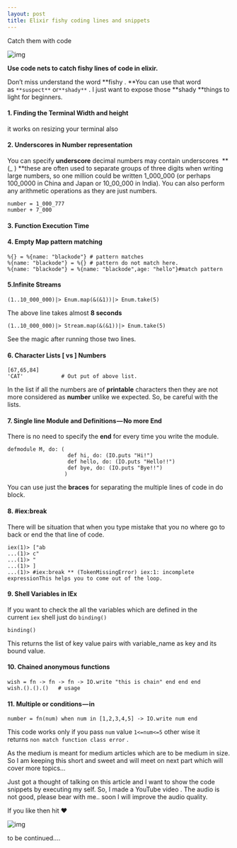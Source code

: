 ```yaml
---
layout: post
title: Elixir fishy coding lines and snippets
---
```


Catch them with code

![img](https://cdn-images-1.medium.com/max/533/1*n0FFA586j4A9zH6kwUnPNQ.png)

**Use code nets to catch fishy lines of code in elixir.**

Don’t miss understand the word **fishy . **You can use that word as `**suspect**` or`**shady**` . I just want to expose those **shady **things to light for beginners.

#### 1. Finding the Terminal Width and height

it works on resizing your terminal also

#### 2. Underscores in Number representation

You can specify **underscore** decimal numbers may contain underscores 
**(_ ) **these are often used to separate groups of three digits when writing large numbers, so one million could be written 1_000_000 (or perhaps 100_0000 in China and Japan or 10_00_000 in India).
You can also perform any arithmetic operations as they are just numbers.

```
number = 1_000_777
number + 7_000
```

#### 3. Function Execution Time

#### 4. Empty Map pattern matching

```
%{} = %{name: "blackode"} # pattern matches
%{name: "blackode"} = %{} # pattern do not match here.
%{name: "blackode"} = %{name: "blackode",age: "hello"}#match pattern
```

#### 5.Infinite Streams

```
(1..10_000_000)|> Enum.map(&(&1))|> Enum.take(5) 
```

The above line takes almost **8 seconds**

```
(1..10_000_000)|> Stream.map(&(&1))|> Enum.take(5)
```

See the magic after running those two lines.

#### 6. Character Lists [ vs ] Numbers

```
[67,65,84]
'CAT'            # Out put of above list.
```

In the list if all the numbers are of **printable** characters then they are not more considered as ****number**** unlike we expected. So, be careful with the lists.

#### 7. Single line Module and Definitions — No more End

There is no need to specify the **end** for every time you write the module.

```
defmodule M, do: (
                   def hi, do: (IO.puts "Hi!")
                   def hello, do: (IO.puts "Hello!!") 
                   def bye, do: (IO.puts "Bye!!")
                  )
```

You can use just the **braces** for separating the multiple lines of code in do block.

#### 8. #iex:break

There will be situation that when you type mistake that you no where go to back or end the that line of code.

```
iex(1)> ["ab 
...(1)> c" 
...(1)> " 
...(1)> ] 
...(1)> #iex:break ** (TokenMissingError) iex:1: incomplete expressionThis helps you to come out of the loop.
```

#### 9. Shell Variables in IEx

If you want to check the all the variables which are defined in the current `iex` shell just do `binding()`

```
binding()
```

This returns the list of key value pairs with variable_name as key and its bound value.

#### 10. Chained anonymous functions

```
wish = fn -> fn -> fn -> IO.write "this is chain" end end end
wish.().().()   # usage
```

#### 11. Multiple or conditions — in

```
number = fn(num) when num in [1,2,3,4,5] -> IO.write num end
```

This code works only if you pass `num` value `1<=num<=5` other wise it returns `non match function class error` .

As the medium is meant for medium articles which are to be medium in size. So I am keeping this short and sweet and will meet on next part which will cover more topics…

Just got a thought of talking on this article and I want to show the code snippets by executing my self. So, I made a YouTube video . The audio is not good, please bear with me.. soon I will improve the audio quality.

If you like then hit ❤

![img](https://cdn-images-1.medium.com/max/533/1*oMFRh91W4IFF4SR56i3W6g.gif)

to be continued….
